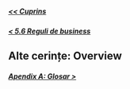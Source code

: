 ##### [<< Cuprins](../Cuprins.md)
##### [< 5.6 Reguli de business](../5%20Alte%20cerințe%20nefuncționale/5.6%20Reguli%20de%20business.md)
## Alte cerințe: Overview
##### [Apendix A: Glosar >](../Apendix%20A-Glosar.md)

